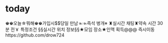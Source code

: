 # today
♚♚오늘☆뭐해♚♚가입시$$당일 만남☜☜즉석 벙개※ ♜실시간 채팅♜약속 시간 30분 전￥ 특정조건 §§실시간 위치 정보§§★모임 장소★인맥 획득@@@ 즉시이동https://github.com/drow724
